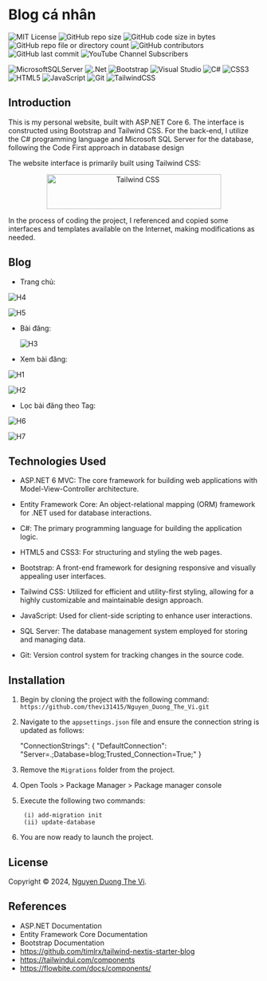 # Blog cá nhân
  ![MIT License](https://img.shields.io/github/license/dotnet/aspnetcore?color=%230b0&style=flat-square)
  ![GitHub repo size](https://img.shields.io/github/repo-size/thevi31415/Nguyen_Duong_The_Vi)
  ![GitHub code size in bytes](https://img.shields.io/github/languages/code-size/thevi31415/Nguyen_Duong_The_Vi)
  ![GitHub repo file or directory count](https://img.shields.io/github/directory-file-count/thevi31415/Nguyen_Duong_The_Vi)
  ![GitHub contributors](https://img.shields.io/github/contributors/thevi31415/Nguyen_Duong_The_Vi)
  ![GitHub last commit](https://img.shields.io/github/last-commit/thevi31415/Nguyen_Duong_The_Vi)
  ![YouTube Channel Subscribers](https://img.shields.io/youtube/channel/subscribers/UCHolhpqtcjh-r4bICRRnqyA)

 
![MicrosoftSQLServer](https://img.shields.io/badge/Microsoft%20SQL%20Server-CC2927?style=for-the-badge&logo=microsoft%20sql%20server&logoColor=white)
![.Net](https://img.shields.io/badge/.NET-5C2D91?style=for-the-badge&logo=.net&logoColor=white)
![Bootstrap](https://img.shields.io/badge/bootstrap-%238511FA.svg?style=for-the-badge&logo=bootstrap&logoColor=white)
![Visual Studio](https://img.shields.io/badge/Visual%20Studio-5C2D91.svg?style=for-the-badge&logo=visual-studio&logoColor=white)
![C#](https://img.shields.io/badge/c%23-%23239120.svg?style=for-the-badge&logo=csharp&logoColor=white)
![CSS3](https://img.shields.io/badge/css3-%231572B6.svg?style=for-the-badge&logo=css3&logoColor=white)
![HTML5](https://img.shields.io/badge/html5-%23E34F26.svg?style=for-the-badge&logo=html5&logoColor=white)
![JavaScript](https://img.shields.io/badge/javascript-%23323330.svg?style=for-the-badge&logo=javascript&logoColor=%23F7DF1E)
![Git](https://img.shields.io/badge/git-%23F05033.svg?style=for-the-badge&logo=git&logoColor=white)
![TailwindCSS](https://img.shields.io/badge/Tailwind_CSS-38B2AC?style=for-the-badge&logo=tailwind-css&logoColor=white)
## Introduction
This is my personal website, built with ASP.NET Core 6. The interface is constructed using Bootstrap and Tailwind CSS. For the back-end, I utilize the C# programming language and Microsoft SQL Server for the database, following the Code First approach in database design

The website interface is primarily built using Tailwind CSS:
<p align="center">
  <a href="https://tailwindcss.com" target="_blank">
    <picture>
      <source media="(prefers-color-scheme: dark)" srcset="https://raw.githubusercontent.com/tailwindlabs/tailwindcss/HEAD/.github/logo-dark.svg">
      <source media="(prefers-color-scheme: light)" srcset="https://raw.githubusercontent.com/tailwindlabs/tailwindcss/HEAD/.github/logo-light.svg">
      <img alt="Tailwind CSS" src="https://raw.githubusercontent.com/tailwindlabs/tailwindcss/HEAD/.github/logo-light.svg" width="350" height="70" style="max-width: 100%;">
    </picture>
  </a>
</p>
In the process of coding the project, I referenced and copied some interfaces and templates available on the Internet, making modifications as needed.

## Blog
- Trang chủ:

![H4](https://github.com/thevi31415/Nguyen_Duong_The_Vi/assets/92256900/8f86ae63-a253-43a4-b260-32fff7661c47)

![H5](https://github.com/thevi31415/Nguyen_Duong_The_Vi/assets/92256900/eddf2afb-0151-40d7-b9ba-d0f3167bbd92)
- Bài đăng:

  ![H3](https://github.com/thevi31415/Nguyen_Duong_The_Vi/assets/92256900/43a1506f-46aa-4372-94be-a3b0b5477356)

- Xem bài đăng:

![H1](https://github.com/thevi31415/Nguyen_Duong_The_Vi/assets/92256900/9ddf8d81-77c7-41b8-ba37-225e4b7a9dfa)

![H2](https://github.com/thevi31415/Nguyen_Duong_The_Vi/assets/92256900/50724c40-3e6c-4a03-82b4-ec840ace3ee4)

- Lọc bài đăng theo Tag:
  
![H6](https://github.com/thevi31415/Nguyen_Duong_The_Vi/assets/92256900/9067027a-ab1d-4758-8817-0c7d2a989c05)

![H7](https://github.com/thevi31415/Nguyen_Duong_The_Vi/assets/92256900/8e3bc311-ee1c-4ddb-b5d8-5658bc675598)


## Technologies Used
- ASP.NET 6 MVC: The core framework for building web applications with Model-View-Controller architecture.

- Entity Framework Core: An object-relational mapping (ORM) framework for .NET used for database interactions.

- C#: The primary programming language for building the application logic.

- HTML5 and CSS3: For structuring and styling the web pages.

- Bootstrap: A front-end framework for designing responsive and visually appealing user interfaces.
  
- Tailwind CSS: Utilized for efficient and utility-first styling, allowing for a highly customizable and maintainable design approach.

- JavaScript: Used for client-side scripting to enhance user interactions.

- SQL Server: The database management system employed for storing and managing data.

- Git: Version control system for tracking changes in the source code.

## Installation
1. Begin by cloning the project with the following command:
   `https://github.com/thevi31415/Nguyen_Duong_The_Vi.git`
2. Navigate to the  `appsettings.json` file and ensure the connection string is updated as follows:

   "ConnectionStrings": {
     "DefaultConnection": "Server=.;Database=blog;Trusted_Connection=True;"
   }

3. Remove the  `Migrations` folder from the project.
4. Open Tools > Package Manager > Package manager console
5. Execute the following two commands:
    ```
     (i) add-migration init
     (ii) update-database
     ````
6. You are now ready to launch the project.

## License

Copyright © 2024, [Nguyen Duong The Vi](https://github.com/thevi31415).
## References
- ASP.NET Documentation
- Entity Framework Core Documentation
- Bootstrap Documentation
- https://github.com/timlrx/tailwind-nextjs-starter-blog
- https://tailwindui.com/components
- https://flowbite.com/docs/components/
